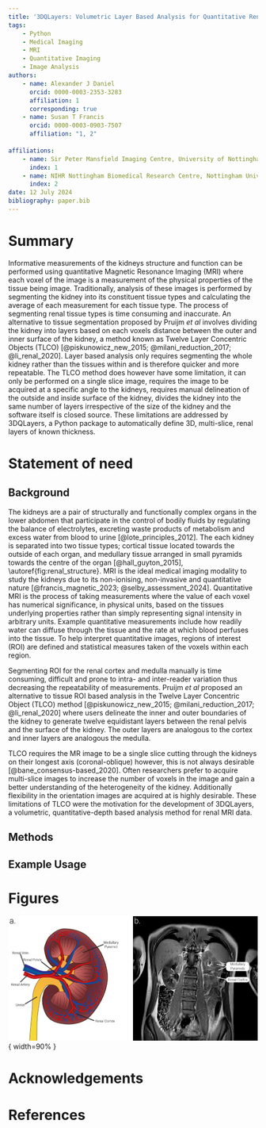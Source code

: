 ```yaml
---
title: '3DQLayers: Volumetric Layer Based Analysis for Quantitative Renal MRI'
tags:
    - Python
    - Medical Imaging
    - MRI
    - Quantitative Imaging
    - Image Analysis
authors:
    - name: Alexander J Daniel
      orcid: 0000-0003-2353-3283
      affiliation: 1
      corresponding: true
    - name: Susan T Francis
      orcid: 0000-0003-0903-7507
      affiliation: "1, 2"

affiliations: 
    - name: Sir Peter Mansfield Imaging Centre, University of Nottingham, Nottingham, United Kingdom
      index: 1
    - name: NIHR Nottingham Biomedical Research Centre, Nottingham University Hospitals NHS Trust and the University of Nottingham, Nottingham, United Kingdom
      index: 2
date: 12 July 2024
bibliography: paper.bib
---
```


# Summary
Informative measurements of the kidneys structure and function can be performed using quantitative Magnetic Resonance Imaging (MRI) where each voxel of the image is a measurement of the physical properties of the tissue being image. Traditionally, analysis of these images is performed by segmenting the kidney into its constituent tissue types and calculating the average of each measurement for each tissue type. The process of segmenting renal tissue types is time consuming and inaccurate.
An alternative to tissue segmentation proposed by Pruijm _et al_ involves dividing the kidney into layers based on each voxels distance between the outer and inner surface of the kidney, a method known as Twelve Layer Concentric Objects (TLCO) [@piskunowicz_new_2015; @milani_reduction_2017; @li_renal_2020]. Layer based analysis only requires segmenting the whole kidney rather than the tissues within and is therefore quicker and more repeatable. The TLCO method does however have some limitation, it can only be performed on a single slice image, requires the image to be acquired at a specific angle to the kidneys, requires manual delineation of the outside and inside surface of the kidney, divides the kidney into the same number of layers irrespective of the size of the kidney and the software itself is closed source.
These limitations are addressed by 3DQLayers, a Python package to automatically define 3D, multi-slice, renal layers of known thickness.

# Statement of need
## Background
The kidneys are a pair of structurally and functionally complex organs in the lower abdomen that participate in the control of bodily fluids by regulating the balance of electrolytes, excreting waste products of metabolism and excess water from blood to urine [@lote_principles_2012]. The each kidney is separated into two tissue types; cortical tissue located towards the outside of each organ, and medullary tissue arranged in small pyramids towards the centre of the organ [@hall_guyton_2015], \autoref{fig:renal_structure}. MRI is the ideal medical imaging modality to study the kidneys due to its non-ionising, non-invasive and quantitative nature [@francis_magnetic_2023; @selby_assessment_2024]. Quantitative MRI is the process of taking measurements where the value of each voxel has numerical significance, in physical units, based on the tissues underlying properties rather than simply representing signal intensity in arbitrary units. Example quantitative measurements include how readily water can diffuse through the tissue and the rate at which blood perfuses into the tissue. To help interpret quantitative images, regions of interest (ROI) are defined and statistical measures taken of the voxels within each region. 

Segmenting ROI for the renal cortex and medulla manually is time consuming, difficult and prone to intra- and inter-reader variation thus decreasing the repeatability of measurements. Pruijm _et al_ proposed an alternative to tissue ROI based analysis in the Twelve Layer Concentric Object (TLCO) method [@piskunowicz_new_2015; @milani_reduction_2017; @li_renal_2020] where users delineate the inner and outer boundaries of the kidney to generate twelve equidistant layers between the renal pelvis and the surface of the kidney. The outer layers are analogous to the cortex and inner layers are analogous the medulla.

TLCO requires the MR image to be a single slice cutting through the kidneys on their longest axis (coronal-oblique) however, this is not always desirable [@bane_consensus-based_2020]. Often researchers prefer to acquire multi-slice images to increase the number of voxels in the image and gain a better understanding of the heterogeneity of the kidney. Additionally flexibility in the orientation images are acquired at is highly desirable. These limitations of TLCO were the motivation for the development of 3DQLayers, a volumetric, quantitative-depth based analysis method for renal MRI data.

## Methods

## Example Usage


# Figures
![a. A schematic of the kidneys showing the renal cortex and medullary pyramids. b. An anatomical MR Image of the abdomen showing the kidneys with the renal cortex appearing as a light band towards the outside of the kidneys and medullary pyramids as darker patches towards the centre of the kidneys. \label{fig:renal_structure}](kidney_overview.png){ width=90% }

# Acknowledgements

# References